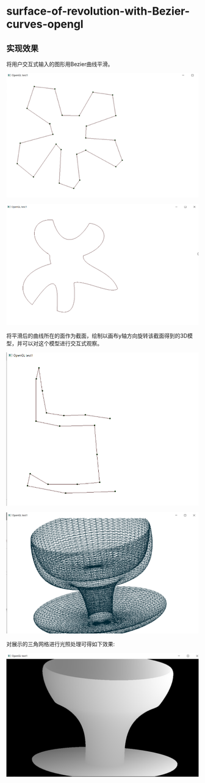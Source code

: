 # surface-of-revolution-with-Bezier-curves-opengl
## 实现效果
将用户交互式输入的图形用Bezier曲线平滑。

![image](https://github.com/skylancer2019/surface-of-revolution-with-Bezier-curves-opengl/blob/main/pic/rawpic.png)

![image](https://github.com/skylancer2019/surface-of-revolution-with-Bezier-curves-opengl/blob/main/pic/Bezier.png)

将平滑后的曲线所在的面作为截面，绘制以画布y轴方向旋转该截面得到的3D模型，并可以对这个模型进行交互式观察。

![image](https://github.com/skylancer2019/surface-of-revolution-with-Bezier-curves-opengl/blob/main/pic/rawpic1.png)

![image](https://github.com/skylancer2019/surface-of-revolution-with-Bezier-curves-opengl/blob/main/pic/mesh3D.png)

对展示的三角网格进行光照处理可得如下效果:

![image](https://github.com/skylancer2019/surface-of-revolution-with-Bezier-curves-opengl/blob/main/pic/shadowpic.png)
